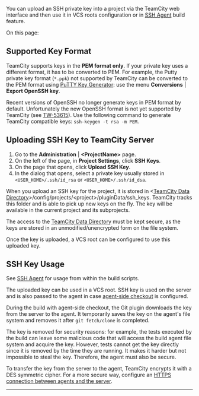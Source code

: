 [//]: # (title: SSH Keys Management)
[//]: # (auxiliary-id: SSH Keys Management)
You can upload an SSH private key into a project via the TeamCity web interface and then use it in VCS roots configuration or in [SSH Agent](ssh-agent.md) build feature.

On this page:

<tag-list of="chapter" mode="tree" depth="4"/>

## Supported Key Format

TeamCity supports keys in the __PEM format only__. If your private key uses a different format, it has to be converted to PEM. For example, the Putty private key format (`*.ppk`) not supported by TeamCity can be converted to the PEM format using [PuTTY Key Generator](https://www.puttygen.com/): use the menu  __Conversions__  | __Export OpenSSH key__.

<tip>

Recent versions of OpenSSH no longer generate keys in PEM format by default. Unfortunately the new OpenSSH format is not yet supported by TeamCity (see [TW-53615](https://youtrack.jetbrains.com/issue/TW-53615)). Use the following command to generate TeamCity compatible keys: `ssh-keygen -t rsa -m PEM`.
</tip>


## Uploading SSH Key to TeamCity Server
1. Go to the __Administration__ | __&lt;ProjectName&gt;__ page.
2. On the left of the page, in __Project Settings__, click __SSH Keys__. 
3. On the page that opens, click __Upload SSH Key__.
4. In the dialog that opens, select a private key usually stored in `<USER_HOME>/.ssh/id_rsa` or `<USER_HOME>/.ssh/id_dsa`.

When you upload an SSH key for the project, it is stored in \<[TeamCity Data Directory](teamcity-data-directory.md)\>/config/projects/\<project\>/pluginData/ssh_keys. TeamCity tracks this folder and is able to pick up new keys on the fly. The key will be available in the current project and its subprojects.

<note>

The access to the [TeamCity Data Directory](teamcity-data-directory.md) must be kept secure, as the keys are stored in an unmodified/unencrypted form on the file system.
</note>

Once the key is uploaded, a VCS root can be configured to use this uploaded key.

## SSH Key Usage

See [SSH Agent](ssh-agent.md) for usage from within the build scripts.

The uploaded key can be used in a VCS root. SSH key is used on the server and is also passed to the agent in case [agent-side checkout](vcs-checkout-mode.md#agent-checkout) is configured.

During the build with agent\-side checkout, the Git plugin downloads the key from the server to the agent. It temporarily saves the key on the agent's file system and removes it after `git fetch/clone` is completed.

<note>

The key is removed for security reasons: for example, the tests executed by the build can leave some malicious code that will access the build agent file system and acquire the key. However, tests cannot get the key directly since it is removed by the time they are running. It makes it harder but not impossible to steal the key. Therefore, the agent must also be secure.
</note>

To transfer the key from the server to the agent, TeamCity encrypts it with a DES symmetric cipher. For a more secure way, configure an [HTTPS connection between agents and the server](using-https-to-access-teamcity-server.md).

__ __